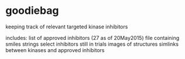 # goodiebag

keeping track of relevant targeted kinase inhibitors

includes: 
list of approved inhibitors (27 as of 20May2015)
file containing smiles strings
select inhibitors still in trials
images of structures
simlinks between kinases and approved inhibitors


